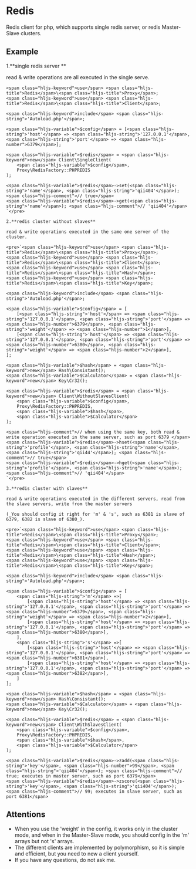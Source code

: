 # Redis

Redis client for php, which supports single redis server, or redis Master-Slave clusters.

## Example

1.**single redis server **

read &amp; write operations are all executed in the single serve.

    <span class="hljs-keyword">use</span> <span class="hljs-title">Redis</span>\<span class="hljs-title">Proxy</span>;
    <span class="hljs-keyword">use</span> <span class="hljs-title">Redis</span>\<span class="hljs-title">Client</span>;

    <span class="hljs-keyword">include</span> <span class="hljs-string">'Autoload.php'</span>;

    <span class="hljs-variable">$config</span> = [<span class="hljs-string">'host'</span> => <span class="hljs-string">'127.0.0.1'</span>, <span class="hljs-string">'port'</span> => <span class="hljs-number">6379</span>];

    <span class="hljs-variable">$redis</span> = <span class="hljs-keyword">new</span> Client\SingleClient(
        <span class="hljs-variable">$config</span>,
        Proxy\RedisFactory::PHPREDIS
    );

    <span class="hljs-variable">$redis</span>->set(<span class="hljs-string">'name'</span>, <span class="hljs-string">'qii404'</span>); <span class="hljs-comment">// true</span>
    <span class="hljs-variable">$redis</span>->get(<span class="hljs-string">'name'</span>); <span class="hljs-comment">// 'qii404'</span>
    `</pre>

    2.**redis cluster without slaves**

    read & write operations executed in the same one server of the cluster.

    <pre>`<span class="hljs-keyword">use</span> <span class="hljs-title">Redis</span>\<span class="hljs-title">Proxy</span>;
    <span class="hljs-keyword">use</span> <span class="hljs-title">Redis</span>\<span class="hljs-title">Client</span>;
    <span class="hljs-keyword">use</span> <span class="hljs-title">Redis</span>\<span class="hljs-title">Hash</span>;
    <span class="hljs-keyword">use</span> <span class="hljs-title">Redis</span>\<span class="hljs-title">Key</span>;

    <span class="hljs-keyword">include</span> <span class="hljs-string">'Autoload.php'</span>;

    <span class="hljs-variable">$config</span> = [
        [<span class="hljs-string">'host'</span> => <span class="hljs-string">'127.0.0.1'</span>, <span class="hljs-string">'port'</span> => <span class="hljs-number">6379</span>, <span class="hljs-string">'weight'</span> => <span class="hljs-number">1</span>],
        [<span class="hljs-string">'host'</span> => <span class="hljs-string">'127.0.0.1'</span>, <span class="hljs-string">'port'</span> => <span class="hljs-number">6380</span>, <span class="hljs-string">'weight'</span> => <span class="hljs-number">2</span>],
    ];

    <span class="hljs-variable">$hash</span> = <span class="hljs-keyword">new</span> Hash\Consistant();
    <span class="hljs-variable">$Calculator</span> = <span class="hljs-keyword">new</span> Key\Cr32();

    <span class="hljs-variable">$redis</span> = <span class="hljs-keyword">new</span> Client\WithoutSlavesClient(
        <span class="hljs-variable">$config</span>,
        Proxy\RedisFactory::PHPREDIS,
        <span class="hljs-variable">$hash</span>,
        <span class="hljs-variable">$Calculator</span>
    );

    <span class="hljs-comment">// when using the same key, both read & write operation executed in the same server, such as port 6379 </span>
    <span class="hljs-variable">$redis</span>->hset(<span class="hljs-string">'profile'</span>, <span class="hljs-string">'name'</span>, <span class="hljs-string">'qii44'</span>); <span class="hljs-comment">// true</span>
    <span class="hljs-variable">$redis</span>->hget(<span class="hljs-string">'profile'</span>, <span class="hljs-string">'name'</span>); <span class="hljs-comment">// 'qii404'</span>
    `</pre>

    3.**redis cluster with slaves**

    read & write operations executed in the different servers, read from the slave servers, write from the master servers

    (_You should config it right for 'm' & 's', such as 6381 is slave of 6379, 6382 is slave of 6380_).

    <pre>`<span class="hljs-keyword">use</span> <span class="hljs-title">Redis</span>\<span class="hljs-title">Proxy</span>;
    <span class="hljs-keyword">use</span> <span class="hljs-title">Redis</span>\<span class="hljs-title">Client</span>;
    <span class="hljs-keyword">use</span> <span class="hljs-title">Redis</span>\<span class="hljs-title">Hash</span>;
    <span class="hljs-keyword">use</span> <span class="hljs-title">Redis</span>\<span class="hljs-title">Key</span>;

    <span class="hljs-keyword">include</span> <span class="hljs-string">'Autoload.php'</span>;

    <span class="hljs-variable">$config</span> = [
        <span class="hljs-string">'m'</span> =>[
            [<span class="hljs-string">'host'</span> => <span class="hljs-string">'127.0.0.1'</span>, <span class="hljs-string">'port'</span> => <span class="hljs-number">6379</span>, <span class="hljs-string">'weight'</span> => <span class="hljs-number">2</span>],
            [<span class="hljs-string">'host'</span> => <span class="hljs-string">'127.0.0.1'</span>, <span class="hljs-string">'port'</span> => <span class="hljs-number">6380</span>],
        ],
        <span class="hljs-string">'s'</span> =>[
            [<span class="hljs-string">'host'</span> => <span class="hljs-string">'127.0.0.1'</span>, <span class="hljs-string">'port'</span> => <span class="hljs-number">6381</span>],
            [<span class="hljs-string">'host'</span> => <span class="hljs-string">'127.0.0.1'</span>, <span class="hljs-string">'port'</span> => <span class="hljs-number">6382</span>],
        ]
    ];

    <span class="hljs-variable">$hash</span> = <span class="hljs-keyword">new</span> Hash\Consistant();
    <span class="hljs-variable">$Calculator</span> = <span class="hljs-keyword">new</span> Key\Cr32();

    <span class="hljs-variable">$redis</span> = <span class="hljs-keyword">new</span> Client\WithSlavesClient(
        <span class="hljs-variable">$config</span>,
        Proxy\RedisFactory::PHPREDIS,
        <span class="hljs-variable">$hash</span>,
        <span class="hljs-variable">$Calculator</span>
    );

    <span class="hljs-variable">$redis</span>->zadd(<span class="hljs-string">'key'</span>, <span class="hljs-number">99</span>, <span class="hljs-string">'qii404'</span>); <span class="hljs-comment">// true; executes in master server, such as port 6379</span>
    <span class="hljs-variable">$redis</span>->zscore(<span class="hljs-string">'key'</span>, <span class="hljs-string">'qii404'</span>); <span class="hljs-comment">// 99; executes in slave server, such as port 6381</span>

## Attentions

*   When you use the 'weight' in the config, it works only in the cluster mode, and when in the Master-Slave mode, you should config in the 'm' arrays but not 's' arrays.
*   The different clients are implemented by polymorphism, so it is simple and efficient, but you need to new a client yourself.
*   If you have any questions, do not ask me.